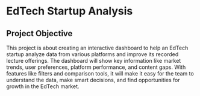 # EdTech Startup Analysis
## Project Objective
This project is about creating an interactive dashboard to help an EdTech startup analyze data from various platforms and improve its recorded lecture offerings. The dashboard will show key information like market trends, user preferences, platform performance, and content gaps. With features like filters and comparison tools, it will make it easy for the team to understand the data, make smart decisions, and find opportunities for growth in the EdTech market.
